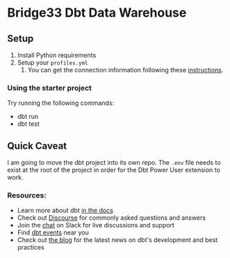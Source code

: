 # Bridge33 Dbt Data Warehouse

## Setup 

1) Install Python requirements
2) Setup your `profiles.yml`
   1) You can get the connection information following these [instructions](https://docs.databricks.com/en/integrations/compute-details.html).


### Using the starter project

Try running the following commands:
- dbt run
- dbt test

## Quick Caveat

I am going to move the dbt project into its own repo. The `.env` file needs to exist at the root of the project in order for the Dbt Power User extension to work.


### Resources:
- Learn more about dbt [in the docs](https://docs.getdbt.com/docs/introduction)
- Check out [Discourse](https://discourse.getdbt.com/) for commonly asked questions and answers
- Join the [chat](https://community.getdbt.com/) on Slack for live discussions and support
- Find [dbt events](https://events.getdbt.com) near you
- Check out [the blog](https://blog.getdbt.com/) for the latest news on dbt's development and best practices
